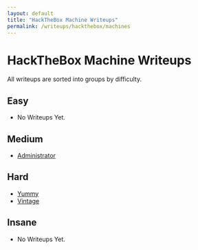 ```yaml
---
layout: default
title: "HackTheBox Machine Writeups"
permalink: /writeups/hackthebox/machines
---
```


# HackTheBox Machine Writeups
All writeups are sorted into groups by difficulty.

## Easy
- No Writeups Yet.

## Medium
- [Administrator](/writeups/hackthebox/machines/administrator)

## Hard
- [Yummy](/writeups/hackthebox/machines/yummy)
- [Vintage](/writeups/hackthebox/machines/vintage)

## Insane
- No Writeups Yet.
